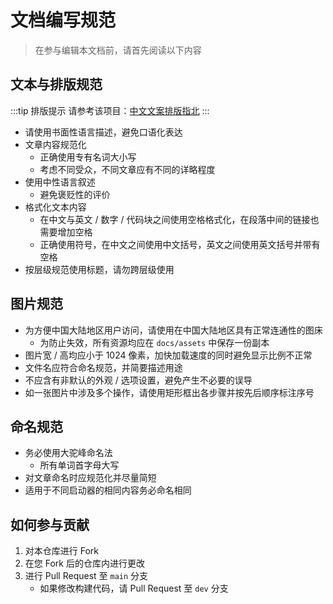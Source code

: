 # 文档编写规范

> 在参与编辑本文档前，请首先阅读以下内容

## 文本与排版规范

:::tip 排版提示
请参考该项目：[中文文案排版指北](https://github.com/sparanoid/chinese-copywriting-guidelines/blob/master/README.zh-Hans.md)
:::

- 请使用书面性语言描述，避免口语化表达
- 文章内容规范化
  - 正确使用专有名词大小写
  - 考虑不同受众，不同文章应有不同的详略程度
- 使用中性语言叙述
  - 避免褒贬性的评价
- 格式化文本内容
  - 在中文与英文 / 数字 / 代码块之间使用空格格式化，在段落中间的链接也需要增加空格
  - 正确使用符号，在中文之间使用中文括号，英文之间使用英文括号并带有空格
- 按层级规范使用标题，请勿跨层级使用

## 图片规范

- 为方便中国大陆地区用户访问，请使用在中国大陆地区具有正常连通性的图床
  - 为防止失效，所有资源均应在 `docs/assets` 中保存一份副本
- 图片宽 / 高均应小于 1024 像素，加快加载速度的同时避免显示比例不正常
- 文件名应符合命名规范，并简要描述用途
- 不应含有非默认的外观 / 选项设置，避免产生不必要的误导
- 如一张图片中涉及多个操作，请使用矩形框出各步骤并按先后顺序标注序号

## 命名规范

- 务必使用大驼峰命名法
  - 所有单词首字母大写
- 对文章命名时应规范化并尽量简短
- 适用于不同启动器的相同内容务必命名相同

## 如何参与贡献

1. 对本仓库进行 Fork
2. 在您 Fork 后的仓库内进行更改
3. 进行 Pull Request 至 `main` 分支
    - 如果修改构建代码，请 Pull Request 至 `dev` 分支
